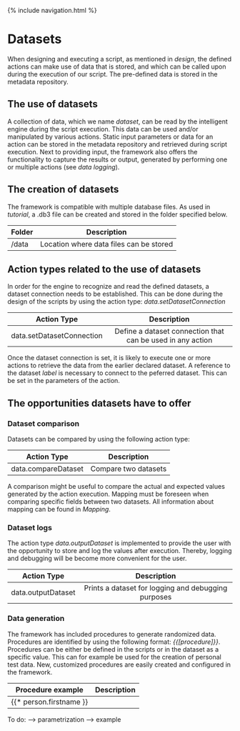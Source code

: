{% include navigation.html %}

# Datasets

When designing and executing a script, as mentioned in *design*, the defined actions can make use of data that is stored, and which can be called upon during the execution of our script. The pre-defined data is stored in the metadata repository.

## The use of datasets


A collection of data, which we name *dataset*, can be read by the intelligent engine during the script execution. This data can be used and/or manipulated by various actions. Static input parameters or data for an action can be stored in the metadata repository and retrieved during script execution. Next to providing input, the framework also offers the functionality to capture the results or output, generated by performing one or multiple actions (see *data logging*).


## The creation of datasets

The framework is compatible with multiple database files. As used in *tutorial*, a .db3 file can be created and stored in the folder specified below. 

| Folder		| Description					|
|-----------------------| :--------------------------------------------:|
| /data			| Location where data files can be stored	|


## Action types related to the use of datasets

In order for the engine to recognize and read the defined datasets, a dataset connection needs to be established. This can be done during the design of the scripts by using the action type: *data.setDatasetConnection*

| Action Type			| Description							|
|------------------------------	| :------------------------------------------------------------:|
| data.setDatasetConnection	| Define a dataset connection that can be used in any action	|

Once the dataset connection is set, it is likely to execute one or more actions to retrieve the data from the earlier declared dataset. A reference to the dataset *label* is necessary to connect to the peferred dataset. This can be set in the parameters of the action. 

## The opportunities datasets have to offer

### Dataset comparison

Datasets can be compared by using the following action type: 

| Action Type			| Description							|
|------------------------------	| :------------------------------------------------------------:|
| data.compareDataset		| Compare two datasets						|

A comparison might be useful to compare the actual and expected values generated by the action execution. Mapping must be foreseen when comparing specific fields between two datasets. All information about mapping can be found in *Mapping*.

### Dataset logs

The action type *data.outputDataset* is implemented to provide the user with the opportunity to store and log the values after execution. Thereby, logging and debugging will be become more convenient for the user. 

| Action Type			| Description							|
|------------------------------	| :------------------------------------------------------------:|
| data.outputDataset		| Prints a dataset for logging and debugging purposes		|

### Data generation

The framework has included procedures to generate randomized data. Procedures are identified by using the following format: *{{[procedure]}}*. Procedures can be either be defined in the scripts or in the dataset as a specific value. This can for example be used for the creation of personal test data. New, customized procedures are easily created and configured in the framework. 

| Procedure example		| Description							|
|------------------------------	| :------------------------------------------------------------:|
| {{* person.firstname }}	| | Generates a random based name				|

To do:
--> parametrization
--> example
